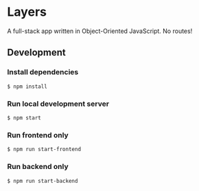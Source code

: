 # Layers

A full-stack app written in Object-Oriented JavaScript. No routes!

## Development

### Install dependencies

```shell
$ npm install
```

### Run local development server

```shell
$ npm start
```

### Run frontend only

```shell
$ npm run start-frontend
```

### Run backend only

```shell
$ npm run start-backend
```
